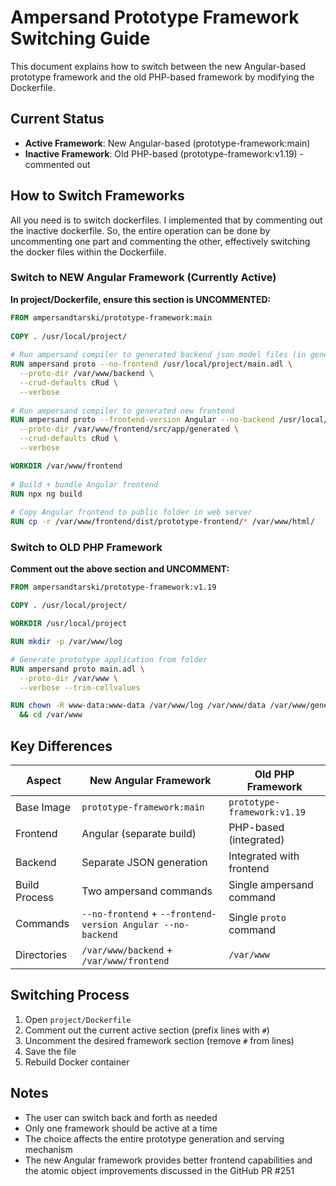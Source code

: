 # Ampersand Prototype Framework Switching Guide

This document explains how to switch between the new Angular-based prototype framework and the old PHP-based framework by modifying the Dockerfile.

## Current Status
- **Active Framework**: New Angular-based (prototype-framework:main)
- **Inactive Framework**: Old PHP-based (prototype-framework:v1.19) - commented out

## How to Switch Frameworks
All you need is to switch dockerfiles. I implemented that by commenting out the inactive dockerfile.
So, the entire operation can be done by uncommenting one part and commenting the other, effectively switching the docker files within the Dockerfiile.

### Switch to NEW Angular Framework (Currently Active)
**In project/Dockerfile, ensure this section is UNCOMMENTED:**

```dockerfile
FROM ampersandtarski/prototype-framework:main
 
COPY . /usr/local/project/
 
# Run ampersand compiler to generated backend json model files (in generics folder)
RUN ampersand proto --no-frontend /usr/local/project/main.adl \
  --proto-dir /var/www/backend \
  --crud-defaults cRud \
  --verbose
 
# Run ampersand compiler to generated new frontend
RUN ampersand proto --frontend-version Angular --no-backend /usr/local/project/main.adl \
  --proto-dir /var/www/frontend/src/app/generated \
  --crud-defaults cRud \
  --verbose

WORKDIR /var/www/frontend
 
# Build + bundle Angular frontend
RUN npx ng build
 
# Copy Angular frontend to public folder in web server
RUN cp -r /var/www/frontend/dist/prototype-frontend/* /var/www/html/
```

### Switch to OLD PHP Framework
**Comment out the above section and UNCOMMENT:**

```dockerfile
FROM ampersandtarski/prototype-framework:v1.19

COPY . /usr/local/project/

WORKDIR /usr/local/project

RUN mkdir -p /var/www/log

# Generate prototype application from folder
RUN ampersand proto main.adl \
  --proto-dir /var/www \
  --verbose --trim-cellvalues

RUN chown -R www-data:www-data /var/www/log /var/www/data /var/www/generics \
  && cd /var/www
```

## Key Differences

| Aspect | New Angular Framework | Old PHP Framework |
|--------|----------------------|-------------------|
| Base Image | `prototype-framework:main` | `prototype-framework:v1.19` |
| Frontend | Angular (separate build) | PHP-based (integrated) |
| Backend | Separate JSON generation | Integrated with frontend |
| Build Process | Two ampersand commands | Single ampersand command |
| Commands | `--no-frontend` + `--frontend-version Angular --no-backend` | Single `proto` command |
| Directories | `/var/www/backend` + `/var/www/frontend` | `/var/www` |

## Switching Process
1. Open `project/Dockerfile`
2. Comment out the current active section (prefix lines with `#`)
3. Uncomment the desired framework section (remove `#` from lines)
4. Save the file
5. Rebuild Docker container

## Notes
- The user can switch back and forth as needed
- Only one framework should be active at a time
- The choice affects the entire prototype generation and serving mechanism
- The new Angular framework provides better frontend capabilities and the atomic object improvements discussed in the GitHub PR #251
